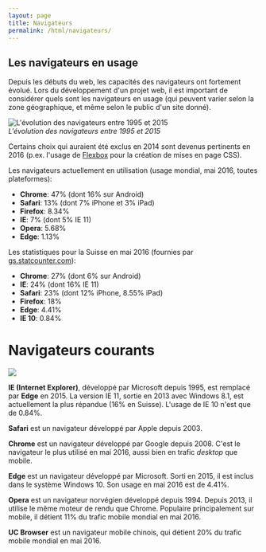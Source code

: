 ```yaml
---
layout: page
title: Navigateurs
permalink: /html/navigateurs/
---
```

## Les navigateurs en usage

Depuis les débuts du web, les capacités des navigateurs ont fortement évolué. Lors du développement d'un projet web, il est important de considérer quels sont les navigateurs en usage (qui peuvent varier selon la zone géographique, et même selon le public d'un site donné). 

![L'évolution des navigateurs entre 1995 et 2015](/cours-html/img/navigateurs-timeline.png)    
*L'évolution des navigateurs entre 1995 et 2015*

Certains choix qui auraient été exclus en 2014 sont devenus pertinents en 2016 (p.ex. l'usage de [Flexbox](/css/layout#une-nouvelle-approche-flexbox) pour la création de mises en page CSS).

Les navigateurs actuellement en utilisation (usage mondial, mai 2016, toutes plateformes):

* **Chrome**: 47% (dont 16% sur Android)
* **Safari**: 13% (dont 7% iPhone et 3% iPad)
* **Firefox**: 8.34%
* **IE**: 7% (dont 5% IE 11)
* **Opera**: 5.68%
* **Edge**: 1.13%

Les statistiques pour la Suisse en mai 2016 (fournies par [gs.statcounter.com](http://gs.statcounter.com/#browser-CH-monthly-201604-201605-bar)):

* **Chrome**: 27% (dont 6% sur Android)
* **IE**: 24% (dont 16% IE 11)
* **Safari**: 23% (dont 12% iPhone, 8.55% iPad)
* **Firefox**: 18%
* **Edge**: 4.41%
* **IE 10**: 0.84%

Navigateurs courants
=== 

![](/cours-html/img/navigateurs.jpg)


**IE (Internet Explorer)**, développé par Microsoft depuis 1995, est remplacé par **Edge** en 2015. La version IE 11, sortie en 2013 avec Windows 8.1, est actuellement la plus répandue (16% en Suisse). L'usage de IE 10 n'est que de 0.84%.

**Safari** est un navigateur développé par Apple depuis 2003.

**Chrome** est un navigateur développé par Google depuis 2008. C'est le navigateur le plus utilisé en mai 2016, aussi bien en trafic *desktop* que mobile.

**Edge** est un navigateur développé par Microsoft. Sorti en 2015, il est inclus dans le système Windows 10. Son usage en mai 2016 est de 4.41%.

**Opera** est un navigateur norvégien développé depuis 1994. Depuis 2013, il utilise le même moteur de rendu que Chrome. Populaire principalement sur mobile, il détient 11% du trafic mobile mondial en mai 2016.

**UC Browser** est un navigateur mobile chinois, qui détient 20% du trafic mobile mondial en mai 2016.

